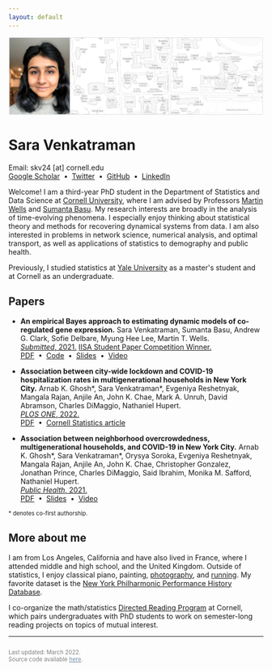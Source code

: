 ```yaml
---
layout: default
---
```


<picture>
    <source media="(min-width: 551px)" srcset="files/Banner.png">
    <source media="(max-width: 550px)" srcset="files/Banner-Resized.png">
    <img src="files/Banner.png" style="max-width: 100%;">
</picture>

# Sara Venkatraman

<p style="margin:0pt">
Email: skv24 [at] cornell.edu <br>
<a href="https://scholar.google.com/citations?user=Ywm1z54AAAAJ&hl=en">Google Scholar</a> &nbsp;&#8226;&nbsp;
<a href="https://twitter.com/SaraVenkatraman">Twitter</a> &nbsp;&#8226;&nbsp;
<a href="https://github.com/sara-venkatraman">GitHub</a> &nbsp;&#8226;&nbsp;
<a href="https://www.linkedin.com/in/saravenkatraman">LinkedIn</a>
</p>

Welcome! I am a third-year PhD student in the Department of Statistics and Data Science at [Cornell University](https://stat.cornell.edu), where I am advised by Professors [Martin Wells](https://stat.cornell.edu/people/faculty/martin-wells) and [Sumanta Basu](http://faculty.bscb.cornell.edu/~basu/). My research interests are broadly in the analysis of time-evolving phenomena. I especially enjoy thinking about statistical theory and methods for recovering dynamical systems from data. I am also interested in problems in network science, numerical analysis, and optimal transport, as well as applications of statistics to demography and public health. 

Previously, I studied statistics at [Yale University](https://statistics.yale.edu) as a master's student and at Cornell as an undergraduate.

## Papers

* **An empirical Bayes approach to estimating dynamic models of co-regulated gene expression.** Sara Venkatraman, Sumanta Basu, Andrew G. Clark, Sofie Delbare, Myung Hee Lee, Martin T. Wells. \
[*Submitted*, 2021.](https://arxiv.org/abs/2112.15326) [IISA Student Paper Competition Winner.](https://stat.cornell.edu/news/venkatraman-lands-student-research-award) \
[PDF](https://arxiv.org/pdf/2112.15326.pdf) &nbsp;&#8226;&nbsp;
[Code](https://github.com/sara-venkatraman/Bayesian-Gene-Dynamics) &nbsp;&#8226;&nbsp;
[Slides](/files/slides/BayesianGeneDynamics.pdf) &nbsp;&#8226;&nbsp; 
[Video](https://www.youtube.com/watch?v=-OyCig5lKUA)

* **Association between city-wide lockdown and COVID-19 hospitalization rates in multigenerational households in New York City.** Arnab K. Ghosh\*, Sara Venkatraman\*, Evgeniya Reshetnyak, Mangala Rajan, Anjile An, John K. Chae, Mark A. Unruh, David Abramson, Charles DiMaggio, Nathaniel Hupert. \
[*PLOS ONE*, 2022.](https://journals.plos.org/plosone/article?id=10.1371/journal.pone.0266127) \
[PDF](https://journals.plos.org/plosone/article/file?id=10.1371/journal.pone.0266127&type=printable) &nbsp;&#8226;&nbsp;
[Cornell Statistics article](https://stat.cornell.edu/news/cornell-statisticians-physicians-team-fight-covid-19)

* **Association between neighborhood overcrowdedness, multigenerational households, and COVID-19 in New York City.** Arnab K. Ghosh\*, Sara Venkatraman\*, Orysya Soroka, Evgeniya Reshetnyak, Mangala Rajan, Anjile An, John K. Chae, Christopher Gonzalez, Jonathan Prince, Charles DiMaggio, Said Ibrahim, Monika M. Safford, Nathaniel Hupert. \
[*Public Health*, 2021.](https://www.sciencedirect.com/science/article/pii/S0033350621003097) \
[PDF](https://www.sciencedirect.com/science/article/pii/S0033350621003097/pdfft?md5=9620860c5e73dbdc1432fce02b27f194&pid=1-s2.0-S0033350621003097-main.pdf) &nbsp;&#8226;&nbsp;
[Slides](/files/slides/COVID19Dynamics.pdf) &nbsp;&#8226;&nbsp;
[Video](https://www.youtube.com/watch?v=Ib9VkkFQeBc)

<p style="font-size: 0.8em; padding: 0px;">
* denotes co-first authorship.
</p>

## More about me

I am from Los Angeles, California and have also lived in France, where I attended middle and high school, and the United Kingdom. Outside of statistics, I enjoy classical piano, painting, [photography](/photos.html), and [running](https://github.com/sara-venkatraman/Running). My favorite dataset is the [New York Philharmonic Performance History Database](https://github.com/nyphilarchive/PerformanceHistory).

I co-organize the math/statistics [Directed Reading Program](https://sites.google.com/cornell.edu/cornell-drp) at Cornell, which pairs undergraduates with PhD students to work on semester-long reading projects on topics of mutual interest.

---

<p style="font-size: 0.8em; padding-top: 10px; color: gray;">
Last updated: March 2022. <br>
Source code available <a href="https://github.com/sara-venkatraman/sara-venkatraman.github.io" style="color: #748ea6">here</a>.
</p>

